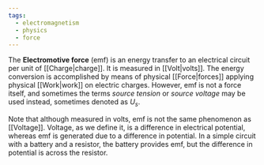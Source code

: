 ```yaml
---
tags:
  - electromagnetism
  - physics
  - force
---
```

The **Electromotive force** (emf) is an energy transfer to an electrical circuit per unit of [[Charge|charge]]. It is measured in [[Volt|volts]]. The energy conversion is accomplished by means of physical [[Force|forces]] applying physical [[Work|work]] on electric charges. However, emf is not a force itself, and sometimes the terms *source tension* or *source voltage* may be used instead, sometimes denoted as $U_{s}$.

Note that although measured in volts, emf is not the same phenomenon as [[Voltage]]. Voltage, as we define it, is a difference in electrical potential, whereas emf is generated due to a difference in potential. In a simple circuit with a battery and a resistor, the battery provides emf, but the difference in potential is across the resistor. 